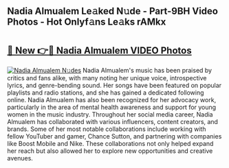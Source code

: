 ## Nadia Almualem Le𝚊ked N𝚞de - Part-9BH Video Photos - Hot Onlyf𝚊ns Le𝚊ks rAMkx

# <h2><a href="http://ab38928.deff.icu/?id=Nadia+Almualem">🔗 New 👉🔴 Nadia Almualem VIDEO Photos</a></h2>

[![Nadia Almualem N𝚞des](https://i.imgur.com/rIISA9y.gif)](http://ab38928.deff.icu/?id=Nadia+Almualem)
Nadia Almualem's music has been praised by critics and fans alike, with many noting her unique voice, introspective lyrics, and genre-bending sound. Her songs have been featured on popular playlists and radio stations, and she has gained a dedicated following online. Nadia Almualem has also been recognized for her advocacy work, particularly in the area of mental health awareness and support for young women in the music industry. Throughout her social media career, Nadia Almualem has collaborated with various influencers, content creators, and brands. Some of her most notable collaborations include working with fellow YouTuber and gamer, Chance Sutton, and partnering with companies like Boost Mobile and Nike. These collaborations not only helped expand her reach but also allowed her to explore new opportunities and creative avenues.
